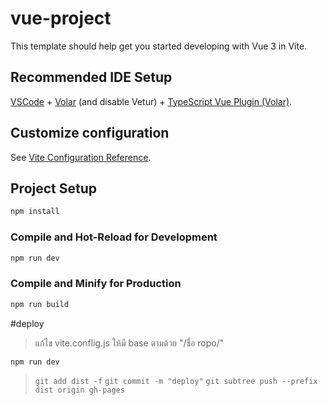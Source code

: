 # vue-project

This template should help get you started developing with Vue 3 in Vite.

## Recommended IDE Setup

[VSCode](https://code.visualstudio.com/) + [Volar](https://marketplace.visualstudio.com/items?itemName=Vue.volar) (and disable Vetur) + [TypeScript Vue Plugin (Volar)](https://marketplace.visualstudio.com/items?itemName=Vue.vscode-typescript-vue-plugin).

## Customize configuration

See [Vite Configuration Reference](https://vitejs.dev/config/).

## Project Setup

```sh
npm install
```

### Compile and Hot-Reload for Development

```sh
npm run dev
```

### Compile and Minify for Production

```sh
npm run build
```

#deploy
> แก้ไข vite.conflig.js ให้มี base ตามด้วย "/ชื่อ ropo/"
``` bash
npm run dev
```
> `git add dist -f`
> `git commit -m "deploy"`
> `git subtree push --prefix dist origin gh-pages`

